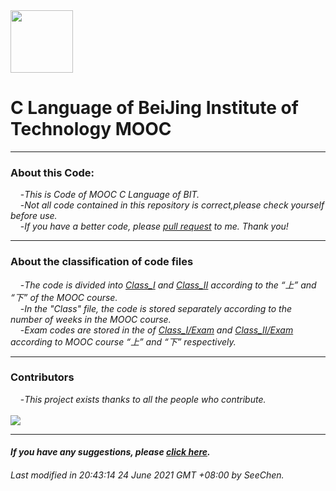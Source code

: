 <img src="http://www.jd-tv.com/uploads/allimg/170126/154920H54_0.png" width="100" height="100" alt=""/>

# C Language of BeiJing Institute of Technology MOOC
***
### About this Code:
&nbsp;&nbsp;&nbsp;&nbsp;-*This is Code of MOOC C Language of BIT.*<br/>
&nbsp;&nbsp;&nbsp;&nbsp;-*Not all code contained in this repository is correct,please check yourself before use.*</br>
&nbsp;&nbsp;&nbsp;&nbsp;-*If you have a better code, please [pull request](https://docs.github.com/en/github/collaborating-with-pull-requests/proposing-changes-to-your-work-with-pull-requests/creating-a-pull-request) to me. Thank you!*
***
### About the classification of code files
&nbsp;&nbsp;&nbsp;&nbsp;-*The code is divided into [Class_I](https://github.com/SeeChen/MOOC_C_Language/tree/main/Class_I) and [Class_II](https://github.com/SeeChen/MOOC_C_Language/tree/main/Class_II) according to the “上” and “下” of the MOOC course.*</br>
&nbsp;&nbsp;&nbsp;&nbsp;-*In the "Class" file, the code is stored separately according to the number of weeks in the MOOC course.*</br>
&nbsp;&nbsp;&nbsp;&nbsp;-*Exam codes are stored in the of [Class_I/Exam](https://github.com/SeeChen/MOOC_C_Language/tree/main/Class_I/Exam) and [Class_II/Exam](https://github.com/SeeChen/MOOC_C_Language/tree/main/Class_II/Exam) according to MOOC course “上” and “下” respectively.*</br>
***
### Contributors
&nbsp;&nbsp;&nbsp;&nbsp;-*This project exists thanks to all the people who contribute.*</br></br>
<a href="https://github.com/SeeChen/MOOC_C_Language/graphs/contributors"><img src="https://contrib.rocks/image?repo=SeeChen/lexue_C_Language" /></a>
***
#### *If you have any suggestions, please [click here](mailto:leeseechen@gmail.com).*
###### *Last modified in 20:43:14 24 June 2021 GMT +08:00 by SeeChen.*
